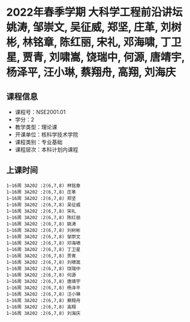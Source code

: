 # 2022年春季学期 大科学工程前沿讲坛 姚涛, 邹崇文, 吴征威, 郑坚, 庄革, 刘树彬, 林铭章, 陈红丽, 宋礼, 邓海啸, 丁卫星, 贾青, 刘啸嵩, 饶瑞中, 何源, 唐靖宇, 杨泽平, 汪小琳, 蔡翔舟, 高翔, 刘海庆






## 课程信息

- 课程号：NSE2001.01
- 学分：2
- 教学类型：理论课
- 开课单位：核科学技术学院
- 课程类别：专业基础
- 课程层次：本科计划内课程

## 上课时间

```
1~16周 3A202 :2(6,7,8) 林铭章
1~16周 3A202 :2(6,7,8) 庄革
1~16周 3A202 :2(6,7,8) 郑坚
1~16周 3A202 :2(6,7,8) 吴征威
1~16周 3A202 :2(6,7,8) 宋礼
1~16周 3A202 :2(6,7,8) 陈红丽
1~16周 3A202 :2(6,7,8) 姚涛
1~16周 3A202 :2(6,7,8) 刘树彬
1~16周 3A202 :2(6,7,8) 邹崇文
1~16周 3A202 :2(6,7,8) 邓海啸
1~16周 3A202 :2(6,7,8) 丁卫星
1~16周 3A202 :2(6,7,8) 贾青
1~16周 3A202 :2(6,7,8) 刘啸嵩
1~16周 3A202 :2(6,7,8) 饶瑞中
1~16周 3A202 :2(6,7,8) 何源
1~16周 3A202 :2(6,7,8) 唐靖宇
1~16周 3A202 :2(6,7,8) 杨泽平
1~16周 3A202 :2(6,7,8) 汪小琳
1~16周 3A202 :2(6,7,8) 蔡翔舟
1~16周 3A202 :2(6,7,8) 高翔
1~16周 3A202 :2(6,7,8) 刘海庆
```

